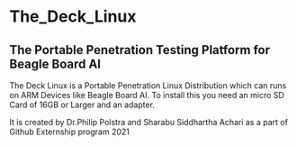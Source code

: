# **The_Deck_Linux**

## The Portable Penetration Testing Platform for Beagle Board AI

The Deck Linux is a Portable Penetration Linux Distribution which can runs
on ARM Devices like Beagle Board AI. To install this you need an micro SD Card
of 16GB or Larger and an adapter.

It is created by Dr.Philip Polstra and Sharabu Siddhartha Achari as a part of
Github Externship program 2021

